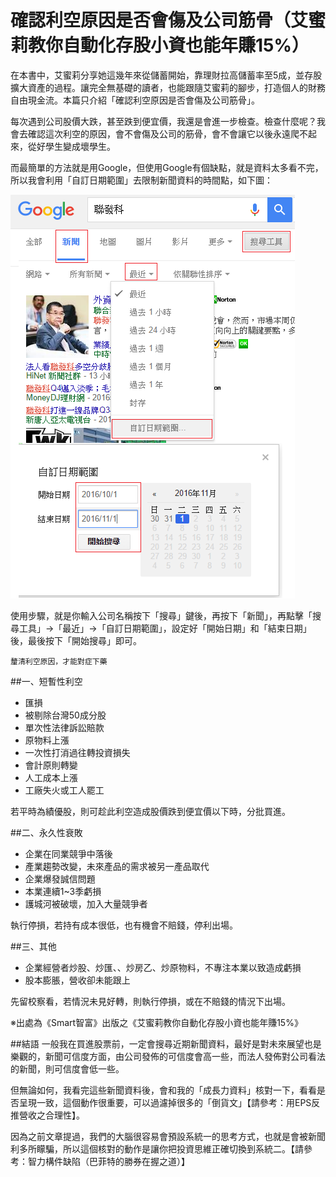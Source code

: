 # 確認利空原因是否會傷及公司筋骨（艾蜜莉教你自動化存股小資也能年賺15%）


在本書中，艾蜜莉分享她這幾年來從儲蓄開始，靠理財拉高儲蓄率至5成，並存股擴大資產的過程。讓完全無基礎的讀者，也能跟隨艾蜜莉的腳步，打造個人的財務自由現金流。本篇只介紹「確認利空原因是否會傷及公司筋骨」。

每次遇到公司股價大跌，甚至跌到便宜價，我還是會進一步檢查。檢查什麼呢？我會去確認這次利空的原因，會不會傷及公司的筋骨，會不會讓它以後永遠爬不起來，從好學生變成壞學生。

而最簡單的方法就是用Google，但使用Google有個缺點，就是資料太多看不完，所以我會利用「自訂日期範圍」去限制新聞資料的時間點，如下圖：

![](./images/books_Emily2-06.png)



使用步驟，就是你輸入公司名稱按下「搜尋」鍵後，再按下「新聞」，再點擊「搜尋工具」→「最近」→「自訂日期範圍」，設定好「開始日期」和「結束日期」後，最後按下「開始搜尋」即可。

`釐清利空原因，才能對症下藥`

##一、短暫性利空
- 匯損
- 被剔除台灣50成分股
- 單次性法律訴訟賠款
- 原物料上漲
- 一次性打消過往轉投資損失
- 會計原則轉變
- 人工成本上漲
- 工廠失火或工人罷工

若平時為績優股，則可趁此利空造成股價跌到便宜價以下時，分批買進。

##二、永久性衰敗
- 企業在同業競爭中落後
- 產業趨勢改變，未來產品的需求被另一產品取代
- 企業爆發誠信問題
- 本業連續1~3季虧損
- 護城河被破壞，加入大量競爭者

執行停損，若持有成本很低，也有機會不賠錢，停利出場。

##三、其他
- 企業經營者炒股、炒匯、、炒房乙、炒原物料，不專注本業以致造成虧損
- 股本膨脹，營收卻未能跟上

先留校察看，若情況未見好轉，則執行停損，或在不賠錢的情況下出場。

※出處為《Smart智富》出版之《艾蜜莉教你自動化存股小資也能年賺15%》

##結語
一般我在買進股票前，一定會搜尋近期新聞資料，最好是對未來展望也是樂觀的，新聞可信度方面，由公司發佈的可信度會高一些，而法人發佈對公司看法的新聞，則可信度會低一些。


但無論如何，我看完這些新聞資料後，會和我的「成長力資料」核對一下，看看是否呈現一致，這個動作很重要，可以過濾掉很多的「倒貨文」【請參考：用EPS反推營收之合理性】。


因為之前文章提過，我們的大腦很容易會預設系統一的思考方式，也就是會被新聞利多所矇騙，所以這個核對的動作是讓你把投資思維正確切換到系統二。【請參考：智力構件缺陷（巴菲特的勝券在握之道）】